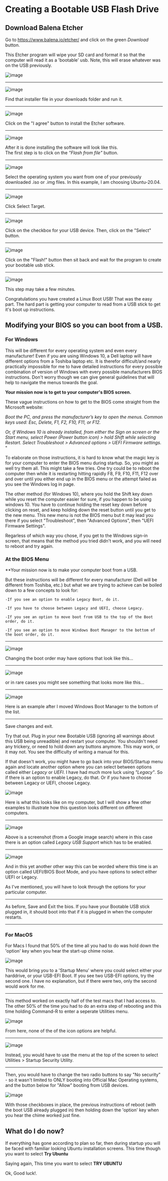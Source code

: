 # Creating a Bootable USB Flash Drive

<h2> Download Balena Etcher </h2>

Go to https://www.balena.io/etcher/ and click on the green _Download_ button. 

This Etcher program will wipe your SD card and format it so that the computer will read it as a 'bootable' usb.  Note, this will erase whatever was on the USB previously.

![image](https://user-images.githubusercontent.com/12129459/127605761-f133354e-3313-4a5d-83d4-c93c12ccc82b.png)

<hr>

![image](https://user-images.githubusercontent.com/12129459/127606050-235bd26a-45fd-4337-b7f0-701655480da8.png)

Find that installer file in your downloads folder and run it.  

<hr>

![image](https://user-images.githubusercontent.com/12129459/127606161-d7e02665-3925-4016-8fec-6a7918c392ac.png)

Click on the "I agree" button to install the Etcher software. 

<hr>

![image](https://user-images.githubusercontent.com/12129459/127606389-d78ee11d-fb7e-4bab-832e-5ff1e08c025f.png)

After it is done installing the software will look like this.  
The first step is to click on the _"Flash from file"_ button. 

<hr>

![image](https://user-images.githubusercontent.com/12129459/127607079-1cd0c117-4ecd-480f-bffc-7f49b8236465.png)

Select the operating system you want from one of your previously downloaded .iso or .img files.  In this example, I am choosing Ubuntu-20.04.

<hr>

![image](https://user-images.githubusercontent.com/12129459/127607397-a59020a1-e991-4764-b7ad-9a6d5fd2f269.png)

Click Select Target.  

<hr>

![image](https://user-images.githubusercontent.com/12129459/127607457-61fd7b1c-4ac4-4f3b-a1f7-c98c49d977bc.png)

Click on the checkbox for your USB device.  Then, click on the "Select" button. 

<hr>

![image](https://user-images.githubusercontent.com/12129459/127607654-452bd0af-7d1a-45dd-885c-f16604b0abaa.png)

Click on the "Flash!" button then sit back and wait for the program to create your bootable usb stick.  

<hr>

![image](https://user-images.githubusercontent.com/12129459/127607969-b65509fb-cadc-474e-b129-d6bff31877ff.png)

This step may take a few minutes.

Congratulations you have created a Linux Boot USB!  That was the easy part.  The hard part is getting your computer to read from a USB stick to get it's boot up instructions.  


## Modifying your BIOS so you can boot from a USB. 
### For Windows 
This will be different for every operating system and even every manufacturer! Even if you are using Windows 10, a Dell laptop will have different options from a Toshiba laptop etc.   It is therefor difficult/and nearly practically impossible for me to have detailed instructions for every possible combination of version of Windows with every possible manufacturers BIOS instructions.  Don't worry though we can give general guidelines that will help to navigate the menus towards the goal.  

**Your mission now is to get to your computer's BIOS screen.**  

These vague instructions on how to get to the BIOS come straight from the Microsoft website: 


_Boot the PC, and press the manufacturer’s key to open the menus. Common keys used: Esc, Delete, F1, F2, F10, F11, or F12._

_Or, if Windows 10 is already installed, from either the Sign on screen or the Start menu, select Power (Power button icon) > hold Shift while selecting Restart. Select Troubleshoot > Advanced options > UEFI Firmware settings._
"

To elaborate on those instructions, it is hard to know what the magic key is for your computer to enter the BIOS menu during startup. So, you might as well try them all.  This might take a few tries.  One try could be to reboot the computer then while it is restarting hitting rapidly F8, F9, F10, F11, F12 over and over until you either end up in the BIOS menu or the attempt failed as you see the Windows log in page. 
    
The other method (for Windows 10), where you hold the Shift key down while you reset the computer easier for sure, if you happen to be using windows 10.  You have to continue holding the reset key down before clicking on reset, and keep holding down the reset button until you get to the new menu. This new menu is not the BIOS menu but it may lead you there if you select "Troubleshoot", then "Advanced Options", then "UEFI Firmware Settings". 

Regarless of which way you chose, if you get to the Windows sign-in screen, that means that the method you tried didn't work, and you will need to reboot and try again.

### At the BIOS Menu

**Your mission now is to make your computer boot from a USB.  

But these instructions will be different for every manufacturer (Dell will be different from Toshiba, etc.) but what we are trying to achieve can be boiled down to a few concepts to look for:  

    -If you see an option to enable Legacy Boot, do it. 
    
    -If you have to choose between Legacy and UEFI, choose Legacy.
    
    -If you see an option to move boot from USB to the top of the Boot order, do it. 
    
    -If you see an option to move Windows Boot Manager to the bottom of the boot order, do it.
    
<hr>

![image](https://user-images.githubusercontent.com/12129459/127760658-6768e28c-f78e-44d5-9626-14356f09e2d6.png)

Changing the boot order may have options that look like this...

<hr>

![image](https://user-images.githubusercontent.com/12129459/127760779-916ca1f0-a021-4bf3-9079-c5ed7b5cb6ee.png)

or in rare cases you might see something that looks more like this...

<hr>

![image](https://user-images.githubusercontent.com/12129459/127760842-e3e4956b-b46d-42ba-871a-1c07336ccc34.png)

Here is an example after I moved Windows Boot Manager to the bottom of the list. 

<hr>

Save changes and exit.  

Try that out.  Plug in your new Bootable USB (ignoring all warnings about this USB being unreadible) and restart your computer. You shouldn't need any trickery, or need to hold down any buttons anymore.  This may work, or it may not.  You see the difficulty of writing a manual for this. 

If that doesn't work, you might have to go back into your BIOS/Startup menu again and locate another option where you can select between options called either _Legacy_ or _UEFI_.  I have had much more luck using _"Legacy"_.  So if there is an option to enable Legacy, do that.  Or if you have to choose between Legacy or UEFI, choose Legacy.  

![image](https://user-images.githubusercontent.com/12129459/127760935-30fe2b81-5ebe-48b1-9ddd-816cea0deec5.png)

Here is what this looks like on my computer, but I will show a few other examples to illustrate how this question looks different on different computers. 

<hr>

![image](https://user-images.githubusercontent.com/12129459/127749798-c18f3332-92d1-411d-84b9-7be4d7ed127e.png)

Above is a screenshot (from a Google image search) where in this case there is an option called _Legacy USB Support_ which has to be enabled. 

<hr>

![image](https://user-images.githubusercontent.com/12129459/127749772-a6191b07-6812-463b-ba94-bc6ef49f9b17.png)

And in this yet another other way this can be worded where this time is an option called UEFI/BIOS Boot Mode, and you have options to select either UEFI or Legacy.  

As I've mentioned, you will have to look through the options for your particular computer.  

<hr>

As before, Save and Exit the bios.  If you have your Bootable USB stick plugged in, it should boot into that if it is plugged in when the computer restarts.

<hr>

### For MacOS 

For Macs I found that 50% of the time all you had to do was hold down the 'option' key when you hear the start-up chime noise.  

![image](https://user-images.githubusercontent.com/12129459/127761118-d275fd02-01a5-4a19-a3f6-bc9ae5536a2a.png)

This would bring you to a 'Startup Menu' where you could select either your harddrive, or your USB-EFI Boot.  If you see two USB-EFI options, try the second one.  I have no explanation, but if there were two, only the second would work for me. 

<hr>

This method worked on exactly half of the test macs that I had access to.  The other 50% of the time you had to do an extra step of rebooting and this time holding Command-R to enter a seperate Utilities menu.  

![image](https://user-images.githubusercontent.com/12129459/127761047-7170dcbf-3bf7-4765-8268-066acba639d0.png)

From here, none of the of the icon options are helpful. 

<hr>

![image](https://user-images.githubusercontent.com/12129459/127761052-ffe190a7-955d-45af-b44a-1c5a4257cfb4.png)

Instead, you would have to use the menu at the top of the screen to select Utilities > Startup Security Utility.  

<hr>

Then, you would have to change the two radio buttons to say "No security" - so it wasn't limited to ONLY booting into Official Mac Operating systems, and the button below for "Allow" booting from USB devices. 

![image](https://user-images.githubusercontent.com/12129459/127761099-3bc2af40-b154-4442-a909-6687ec43c931.png)

With those checkboxes in place, the previous instructions of reboot (with the boot USB already plugged in) then holding down the 'option' key when you hear the chime worked just fine.  

## What do I do now?

If everything has gone according to plan so far, then during startup you will be faced with familiar looking Ubuntu installation screens.  This time though you want to select **Try Ubuntu**

Saying again,  This time you want to select **TRY UBUNTU**

Ok, Good luck!. 

